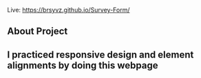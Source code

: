 Live: https://brsyvz.github.io/Survey-Form/

<h2>About Project<h2>
  
  <p>I practiced responsive design and element alignments by doing this webpage</p>
